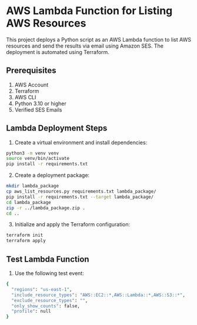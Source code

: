 # AWS Lambda Function for Listing AWS Resources

This project deploys a Python script as an AWS Lambda function to list AWS resources and send the results via email using Amazon SES. The deployment is automated using Terraform.

## Prerequisites
1. AWS Account
2. Terraform
3. AWS CLI
4. Python 3.10 or higher
5. Verified SES Emails

## Lambda Deployment Steps
1. Create a virtual environment and install dependencies:
```bash
python3 -m venv venv
source venv/bin/activate
pip install -r requirements.txt
```
2. Create a deployment package:
```bash
mkdir lambda_package
cp aws_list_resources.py requirements.txt lambda_package/
pip install -r requirements.txt --target lambda_package/
cd lambda_package
zip -r ../lambda_package.zip .
cd ..
```
3. Initialize and apply the Terraform configuration:
```bash
terraform init
terraform apply
```

## Test Lambda Function
1. Use the following test event:
```bash
{
  "regions": "us-east-1",
  "include_resource_types": "AWS::EC2::*,AWS::Lambda::*,AWS::S3::*",
  "exclude_resource_types": "",
  "only_show_counts": false,
  "profile": null
}
```
